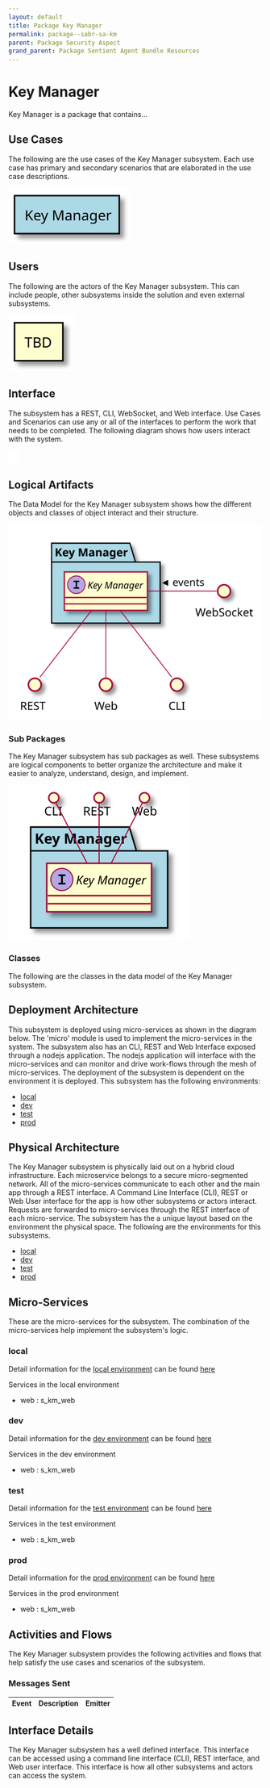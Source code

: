 ```yaml
---
layout: default
title: Package Key Manager
permalink: package--sabr-sa-km
parent: Package Security Aspect
grand_parent: Package Sentient Agent Bundle Resources
---
```


# Key Manager

Key Manager is a package that contains...



## Use Cases

The following are the use cases of the Key Manager subsystem. Each use case has primary and secondary scenarios
that are elaborated in the use case descriptions.



![UseCase Diagram](./usecases.svg)

## Users

The following are the actors of the Key Manager subsystem. This can include people, other subsystems
inside the solution and even external subsystems.



![User Interaction](./userinteraction.svg)

## Interface

The subsystem has a REST, CLI, WebSocket, and Web interface. Use Cases and Scenarios can use any or all
of the interfaces to perform the work that needs to be completed. The following  diagram shows how
users interact with the system.

![Scenario Mappings Diagram](./scenariomapping.svg)



## Logical Artifacts

The Data Model for the  Key Manager subsystem shows how the different objects and classes of object interact
and their structure.

![Sub Package Diagram](./subpackage.svg)

### Sub Packages

The Key Manager subsystem has sub packages as well. These subsystems are logical components to better
organize the architecture and make it easier to analyze, understand, design, and implement.



![Logical Diagram](./logical.svg)

### Classes

The following are the classes in the data model of the Key Manager subsystem.




## Deployment Architecture

This subsystem is deployed using micro-services as shown in the diagram below. The 'micro' module is
used to implement the micro-services in the system. The subsystem also has an CLI, REST and Web Interface
exposed through a nodejs application. The nodejs application will interface with the micro-services and
can monitor and drive work-flows through the mesh of micro-services. The deployment of the subsystem is
dependent on the environment it is deployed. This subsystem has the following environments:
* [local](environment--sabr-sa-km-local)
* [dev](environment--sabr-sa-km-dev)
* [test](environment--sabr-sa-km-test)
* [prod](environment--sabr-sa-km-prod)



## Physical Architecture

The Key Manager subsystem is physically laid out on a hybrid cloud infrastructure. Each microservice belongs
to a secure micro-segmented network. All of the micro-services communicate to each other and the main app through a
REST interface. A Command Line Interface (CLI), REST or Web User interface for the app is how other subsystems or actors
interact. Requests are forwarded to micro-services through the REST interface of each micro-service. The subsystem has
the a unique layout based on the environment the physical space. The following are the environments for this
subsystems.
* [local](environment--sabr-sa-km-local)
* [dev](environment--sabr-sa-km-dev)
* [test](environment--sabr-sa-km-test)
* [prod](environment--sabr-sa-km-prod)


## Micro-Services

These are the micro-services for the subsystem. The combination of the micro-services help implement
the subsystem's logic.


### local

Detail information for the [local environment](environment--sabr-sa-km-local)
can be found [here](environment--sabr-sa-km-local)

Services in the local environment

* web : s_km_web


### dev

Detail information for the [dev environment](environment--sabr-sa-km-dev)
can be found [here](environment--sabr-sa-km-dev)

Services in the dev environment

* web : s_km_web


### test

Detail information for the [test environment](environment--sabr-sa-km-test)
can be found [here](environment--sabr-sa-km-test)

Services in the test environment

* web : s_km_web


### prod

Detail information for the [prod environment](environment--sabr-sa-km-prod)
can be found [here](environment--sabr-sa-km-prod)

Services in the prod environment

* web : s_km_web


## Activities and Flows
The Key Manager subsystem provides the following activities and flows that help satisfy the use
cases and scenarios of the subsystem.




### Messages Sent

| Event | Description | Emitter |
|-------|-------------|---------|



## Interface Details
The Key Manager subsystem has a well defined interface. This interface can be accessed using a
command line interface (CLI), REST interface, and Web user interface. This interface is how all other
subsystems and actors can access the system.


